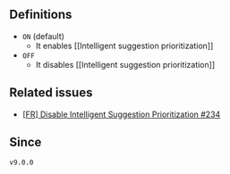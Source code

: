 ## Definitions

- `ON` (default)
	- It enables [[Intelligent suggestion prioritization]]
- `OFF`
	- It disables [[Intelligent suggestion prioritization]]

## Related issues

- [[FR] Disable Intelligent Suggestion Prioritization #234](https://github.com/tadashi-aikawa/obsidian-various-complements-plugin/issues/234)

## Since

`v9.0.0`
